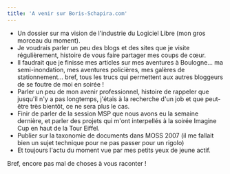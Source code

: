 ```yaml
---
title: 'A venir sur Boris-Schapira.com'
---
```


-   Un dossier sur ma vision de l'industrie du Logiciel Libre (mon gros morceau du moment).
-   Je voudrais parler un peu des blogs et des sites que je visite régulièrement, histoire de vous faire partager mes coups de cœur.
-   Il faudrait que je finisse mes articles sur mes aventures à Boulogne… ma semi-inondation, mes aventures policières, mes galères de stationnement… bref, tous les trucs qui permettent aux autres bloggeurs de se foutre de moi en soirée !
-   Parler un peu de mon avenir professionnel, histoire de rappeler que jusqu'il n'y a pas longtemps, j'étais à la recherche d'un job et que peut-être très bientôt, ce ne sera plus le cas.
-   Finir de parler de la session MSP que nous avons eu la semaine dernière, et parler des projets qui m'ont interpellés à la soirée Imagine Cup en haut de la Tour Eiffel.
-   Publier sur la taxonomie de documents dans MOSS 2007 (il me fallait bien un sujet technique pour ne pas passer pour un rigolo)
-   Et toujours l'actu du moment vue par mes petits yeux de jeune actif.

Bref, encore pas mal de choses à vous raconter !

